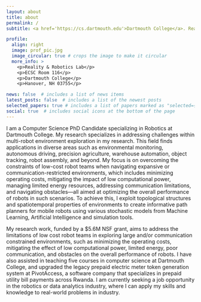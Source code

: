 ```yaml
---
layout: about
title: about
permalink: /
subtitle: <a href='https://cs.dartmouth.edu'>Dartmouth College</a>. Reality & Robotics Lab

profile:
  align: right
  image: prof_pic.jpg
  image_circular: true # crops the image to make it circular
  more_info: >
    <p>Reality & Robotics Lab</p>
    <p>ECSC Room 116</p>
    <p>Dartmouth College</p>
    <p>Hanover, NH 03755</p>

news: false  # includes a list of news items
latest_posts: false  # includes a list of the newest posts
selected_papers: true # includes a list of papers marked as "selected={true}"
social: true  # includes social icons at the bottom of the page
---
```


 I am a Computer Science PhD Candidate specializing in Robotics at Dartmouth College. My research specializes in addressing challenges within multi-robot environment exploration in my research. This field finds applications in diverse areas such as environmental monitoring, autonomous driving, precision agriculture, warehouse automation, object tracking, robot assembly, and beyond. My focus is on overcoming the constraints of low-cost robot teams when navigating expansive or communication-restricted environments, which includes minimizing operating costs, mitigating the impact of low computational power, managing limited energy resources, addressing communication limitations, and navigating obstacles—all aimed at optimizing the overall performance of robots in such scenarios. To achieve this, I exploit topological structures and spatiotemporal properties of environments to create informative path planners for mobile robots using various stochastic models from Machine Learning, Artificial Intelligence and simulation tools.

My research work, funded by a $5.6M NSF grant, aims to address the limitations of low cost robot teams in exploring large and/or communication constrained environments, such as minimizing the operating costs, mitigating the effect of low computational power, limited energy, poor communication, and obstacles on the overall performance of robots. I have also assisted in teaching five courses in computer science at Dartmouth College, and upgraded the legacy prepaid electric meter token generation system at PivotAccess, a software company that specializes in prepaid utility bill payments across Rwanda. I am currently seeking a job opportunity in the robotics or data analytics industry, where I can apply my skills and knowledge to real-world problems in industry.
